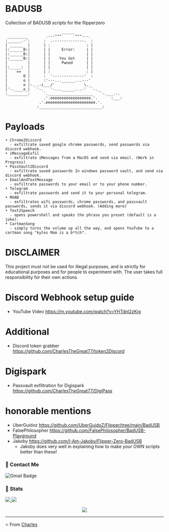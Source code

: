 # BADUSB
Collection of BADUSB scripts for the flipperzero

```
                         ______                     
 _________        .---"""      """---.              
:______.-':      :  .--------------.  :             
| ______  |      | :                : |             
|:______B:|      | |     Error:     | |             
|:______B:|      | |                | |             
|:______B:|      | |    You Got     | |             
|         |      | |     Pwned      | |             
|:_____:  |      | |                | |             
|    ==   |      | :                : |             
|       O |      :  '--------------'  :             
|       o |      :'---...______...---'              
|       o |-._.-i___/'             \._              
|'-.____o_|   '-.   '-...______...-'  `-._          
:_________:      `.____________________   `-.___.-. 
                 .'.eeeeeeeeeeeeeeeeee.'.      :___:
               .'.eeeeeeeeeeeeeeeeeeeeee.'.         
              :____________________________:

```
# Payloads
```
• Chrome2Discord
  - exfiltrate saved google chrome passwords, send passwords via discord webhook.
• iMessageExfil
  - exfiltrate iMessages from a MacOS and send via email. (Work in Progress)
• PassVault2Discord
  - exfiltrate saved passwords In windows password vault, and send via discord webhook.
• EmailAndTextMessage
  - exfiltrate passwords to your email or to your phone number.
• Telegram
  - exfiltrate passwords and send it to your personal telegram.
• MOAB
  - exfiltrates wifi passwords, chrome passwords, and passvault passwords, sends it via discord webhook. (Adding more)
• Text2Speech
  - opens powershell and speaks the phrase you preset (default is a joke). 
• CartmanSong
  - simply turns the volume up all the way, and opens YouTube to a cartman song "kyles Mom is a b*tch". 
```

# DISCLAIMER
This project must not be used for illegal purposes, and is strictly for educational purposes and for people to experiment with. The user takes full responsibility for their own actions.

# Discord Webhook setup guide
  - YouTube Video
    https://m.youtube.com/watch?v=YHTdnl2zKig
# Additional
  - Discord token grabber
    https://github.com/CharlesTheGreat77/token2Discord

# Digispark
  - Passvault exfiltration for Digispark
    https://github.com/CharlesTheGreat77/DigiPass

# honorable mentions
  - UberGuidoz
    https://github.com/UberGuidoZ/Flipper/tree/main/BadUSB
  - FalsePhilosopher
    https://github.com/FalsePhilosopher/BadUSB-Playground
  - Jakoby 
    https://github.com/I-Am-Jakoby/Flipper-Zero-BadUSB
    * Jakoby does very well in explaining how to make your OWN scripts better than these!
### 💬 Contact Me 

![Gmail Badge](https://img.shields.io/badge/-doobthegoober@gmail.com-c14438?style=flat-square&logo=Gmail&logoColor=white)

### 🚦 Stats

<a href="https://github.com/CharlesTheGreat77">
  <img src="https://github-readme-stats.vercel.app/api?username=CharlesTheGreat77&show_icons=true&hide=commits" />
</a>
<a href="https://github.com/CharlesTheGreat77">
  <img src="https://github-readme-stats.vercel.app/api/top-langs/?username=CharlesTheGreat77&layout=compact" />
</a>

<p align="center"> 
  <img src="https://profile-counter.glitch.me/CharlesTheGreat77/count.svg" />
</p>

---
⭐️ From [Charles](https://github.com/CharlesTheGreat77)
